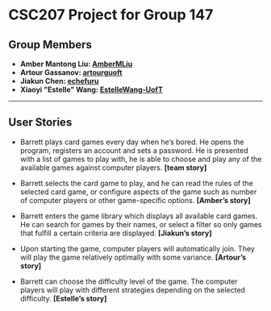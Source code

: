 # CSC207 Project for Group 147

## Group Members

- **Amber Mantong Liu: [AmberMLiu](https://github.com/AmberMLiu)**
- **Artour Gassanov: [artourguoft](https://github.com/artourguoft)**
- **Jiakun Chen: [echefuru](https://github.com/echefuru)**
- **Xiaoyi "Estelle" Wang: [EstelleWang-UofT](https://github.com/EstelleWang-UofT)**
* * *
## User Stories

- Barrett plays card games every day when he’s bored. He opens the program, registers an account and sets a password. 
He is presented with a list of games to play with, he is able to choose and play any of the available games against
computer players.
**[team story]**


- Barrett selects the card game to play, and he can read the rules of the selected card game,
or configure aspects of the game such as number of computer players or other game-specific options.
**[Amber’s story]**


- Barrett enters the game library which displays all available card games. He can search for games by their names,
or select a filter so only games that fulfill a certain criteria are displayed. 
**[Jiakun’s story]**


- Upon starting the game, computer players will automatically join. They will play the game relatively optimally with some variance.
**[Artour’s story]**


- Barrett can choose the difficulty level of the game. 
The computer players will play with different strategies depending on the selected difficulty.
**[Estelle’s story]**

